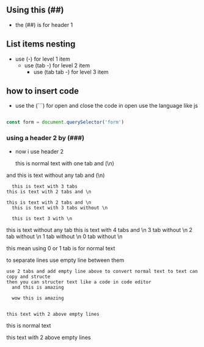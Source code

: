 ## Using this (##)

- the (##) is for header 1

## List items nesting

- use (-) for level 1 item
  - use (tab -) for level 2 item
    - use (tab tab -) for level 3 item

## how to insert code

- use the (```) for open and close the code in open use the language like js

```js

const form = document.querySelector('form')

```

### using a header 2 by (###)
- now i use header 2

  this is normal text with one tab and (\n)

and this is text without any tab and (\n)

      this is text with 3 tabs
    this is text with 2 tabs and \n

    this is text with 2 tabs and \n
      this is text with 3 tabs without \n

      this is text 3 with \n
this is text without any tab
        this is text with 4 tabs and \n
      3 tab without \n
    2 tab without \n
  1 tab without \n
0 tab without \n

this mean using 0 or 1 tab is for normal text

to separate lines use empty line between them
    
    use 2 tabs and add empty line above to convert normal text to text can copy and structe
    then you can structer text like a code in code editor
      and this is amazing

      wow this is amazing


    this text with 2 above empty lines

this is normal text


this text with 2 above empty lines